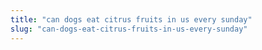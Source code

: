```yaml
---
title: "can dogs eat citrus fruits in us every sunday"
slug: "can-dogs-eat-citrus-fruits-in-us-every-sunday"
---
```


